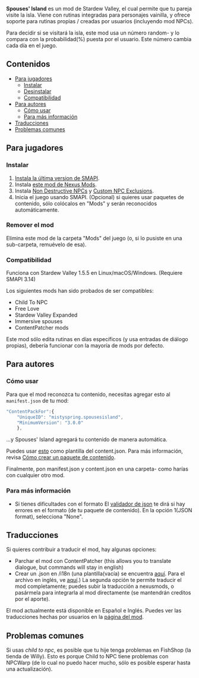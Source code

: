 **Spouses' Island** es un mod de Stardew Valley, el cual permite que tu pareja visite la isla. Viene con rutinas integradas para personajes vainilla, y ofrece soporte para rutinas propias / creadas por usuarios (incluyendo mod NPCs).

Para decidir si se visitará la isla, este mod usa un número random- y lo compara con la probabilidad(%) puesta por el usuario. Este número cambia cada día en el juego.

## Contenidos
* [Para jugadores](#para-jugadores)
  * [Instalar](#instalar)
  * [Desinstalar](#remover-el-mod)
  * [Compatibilidad](#compatibilidad)
* [Para autores](#para-autores)
  * [Cómo usar](#como-usar)
  * [Para más información](#para-mas-informacion)
* [Traducciones](#traducciones)
* [Problemas comunes](#problemas-comunes)

## Para jugadores
### Instalar
1. [Instala la última version de SMAPI](https://smapi.io/).
2. Instala [este mod de Nexus Mods](https://www.nexusmods.com/stardewvalley/mods/11037).
3. Instala [Non Destructive NPCs](https://www.nexusmods.com/stardewvalley/mods/5176) y [Custom NPC Exclusions](https://www.nexusmods.com/stardewvalley/mods/7089).
4. Inicia el juego usando SMAPI.
(Opcional) si quieres usar paquetes de contenido, sólo colócalos en "Mods" y serán reconocidos automáticamente.

### Remover el mod
Elimina este mod de la carpeta "Mods" del juego (o, si lo pusiste en una sub-carpeta, remuévelo de esa).

### Compatibilidad
Funciona con Stardew Valley 1.5.5 en Linux/macOS/Windows. (Requiere SMAPI 3.14)

Los siguientes mods han sido probados de ser compatibles:
* Child To NPC
* Free Love
* Stardew Valley Expanded
* Immersive spouses
* ContentPatcher mods

Este mod sólo edita rutinas en días específicos (y usa entradas de diálogo propias), debería funcionar con la mayoría de mods por defecto.

## Para autores
### Cómo usar
Para que el mod reconozca tu contenido, necesitas agregar esto al `manifest.json` de tu mod:
```js
"ContentPackFor":{
	"UniqueID": "mistyspring.spousesisland", 
	"MinimumVersion": "3.0.0" 
	},
```
...y Spouses' Island agregará tu contenido de manera automática.

Puedes usar [esto](https://github.com/misty-spring/SpousesIsland/blob/main/content_template.json) como plantilla del content.json. Para más información, revisa [Cómo crear un paquete de contenido](https://github.com/misty-spring/SpousesIsland/blob/main/creating-content-pack.md).

Finalmente, pon manifest.json y content.json en una carpeta- como harías con cualquier otro mod.

### Para más información

* Si tienes dificultades con el formato
El [validador de json](https://smapi.io/json) te dirá si hay errores en el formato (de tu paquete de contenido). En la opción 1(JSON format), selecciona "None".

## Traducciones
Si quieres contribuir a traducir el mod, hay algunas opciones:
* Parchar el mod con ContentPatcher (this allows you to translate dialogue, but commands will stay in english)
* Crear un .json en /i18n (una plantilla(vacía) se encuentra [aquí](https://github.com/misty-spring/SpousesIsland/blob/main/i18n_template.json). Para el archivo en inglés, ve [aquí](https://github.com/misty-spring/SpousesIsland/blob/main/SpousesIsland/i18n/default.json).)
La segunda opción te permite traducir el mod completamente; puedes subir la traducción a nexusmods, o pasármela para integrarla al mod directamente (se mantendrán creditos por el aporte).

El mod actualmente está disponible en Español e Inglés. Puedes ver las traducciones hechas por usuarios en la [página del mod](https://www.nexusmods.com/stardewvalley/mods/11037).
## Problemas comunes
Si usas *child to npc*, es posible que tu hije tenga problemas en FishShop (la tienda de Willy). Esto es porque Child to NPC tiene problemas con NPCWarp (de lo cual no puedo hacer mucho, sólo es posible esperar hasta una actualización).
